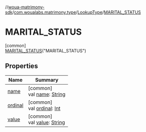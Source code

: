 //[woua-matrimony-sdk](../../../../index.md)/[com.woualabs.matrimony.type](../../index.md)/[LookupType](../index.md)/[MARITAL_STATUS](index.md)

# MARITAL_STATUS

[common]\
[MARITAL_STATUS](index.md)("MARITAL_STATUS")

## Properties

| Name | Summary |
|---|---|
| [name](name.md) | [common]<br>val [name](name.md): [String](https://kotlinlang.org/api/latest/jvm/stdlib/kotlin/-string/index.html) |
| [ordinal](ordinal.md) | [common]<br>val [ordinal](ordinal.md): [Int](https://kotlinlang.org/api/latest/jvm/stdlib/kotlin/-int/index.html) |
| [value](value.md) | [common]<br>val [value](value.md): [String](https://kotlinlang.org/api/latest/jvm/stdlib/kotlin/-string/index.html) |
